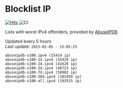 # Blocklist IP

[![Hits](https://hits.seeyoufarm.com/api/count/incr/badge.svg?url=https%3A%2F%2Fgithub.com%2Fborestad%2Fblocklist-ip%2F&count_bg=%2379C83D&title_bg=%23555555&icon=&icon_color=%23E7E7E7&title=hits&edge_flat=false)](https://hits.seeyoufarm.com)  ![CI](https://img.shields.io/github/workflow/status/borestad/blocklist-ip/CI?style=flat-square)

Lists with worst IPv4 offenders, provided by [AbuseIPDB](https://www.abuseipdb.com/)

<!-- FOOTER-PLACEHOLDER -->
Updated every 5 hours<br>
Last update: `2023-02-05 - 15:05:25`
```
abuseipdb-s100.ipv4 (15414 ip)
abuseipdb-s100-1d.ipv4 (35429 ip)
abuseipdb-s100-2d.ipv4 (41628 ip)
abuseipdb-s100-3d.ipv4 (46723 ip)
abuseipdb-s100-7d.ipv4 (58902 ip)
abuseipdb-s100-30d.ipv4 (102450 ip)
abuseipdb-s100-all.ipv4 (193525 ip)
```
